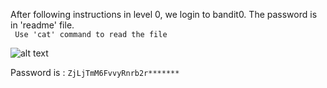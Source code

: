  After following instructions in level 0, we login to bandit0.
The password is in 'readme' file.<br>
``` Use 'cat' command to read the file```

![alt text](image.png)

Password is : ```ZjLjTmM6FvvyRnrb2r*******```

